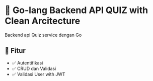 # 📌 Go-lang Backend API QUIZ with Clean Arcitecture
Backend api Quiz service dengan Go

## 🚀 Fitur
- ✅ Autentifikasi
- ✅ CRUD dan Validasi
- ✅ Validasi User with JWT
